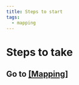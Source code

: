 ```yaml
---
title: Steps to start
tags: 
  - mapping
---
```


# Steps to take

## Go to [[Mapping]](../Docker/Mapping.md)